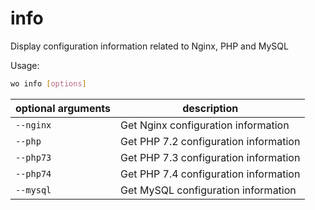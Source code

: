 # info

Display configuration information related to Nginx, PHP and MySQL

<asciinema-player src="/images/woinfo.cast" autoplay loop cols="125" rows="30"></asciinema-player>

Usage:

```bash
wo info [options]
```

optional arguments   | description
-------------------- | -------------------------------------
`--nginx`            | Get Nginx configuration information   |
`--php`              | Get PHP 7.2 configuration information |
`--php73`            | Get PHP 7.3 configuration information |
`--php74`            | Get PHP 7.4 configuration information |
`--mysql`            | Get MySQL configuration information   |
